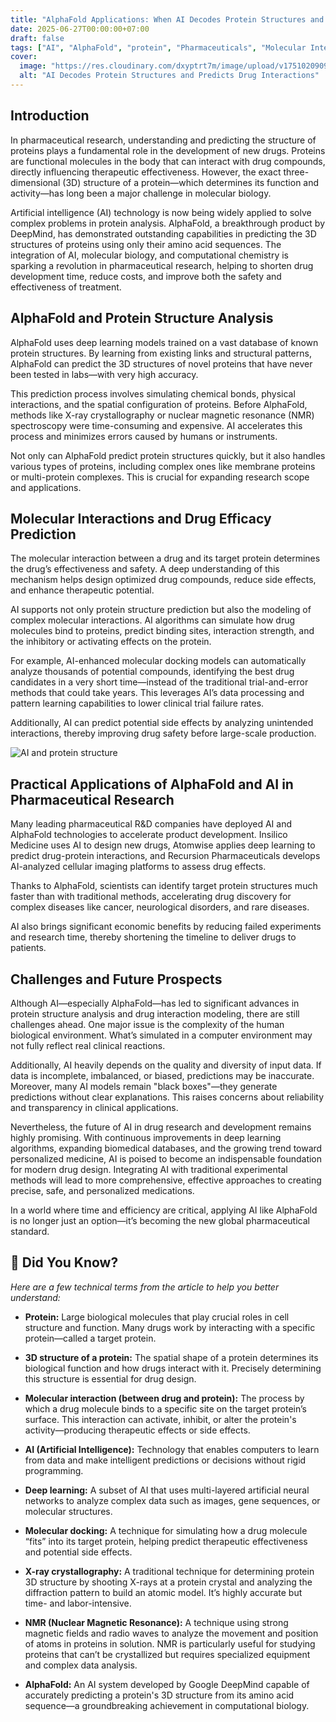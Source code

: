 ```yaml
---
title: "AlphaFold Applications: When AI Decodes Protein Structures and Predicts Drug Interactions"
date: 2025-06-27T00:00:00+07:00
draft: false
tags: ["AI", "AlphaFold", "protein", "Pharmaceuticals", "Molecular Interactions", "Tools"]
cover:
  image: "https://res.cloudinary.com/dxyptrt7m/image/upload/v1751020909/c4z39pkwigbufbhww63q.jpg"
  alt: "AI Decodes Protein Structures and Predicts Drug Interactions"
---
```


## Introduction

In pharmaceutical research, understanding and predicting the structure of proteins plays a fundamental role in the development of new drugs. Proteins are functional molecules in the body that can interact with drug compounds, directly influencing therapeutic effectiveness. However, the exact three-dimensional (3D) structure of a protein—which determines its function and activity—has long been a major challenge in molecular biology.

Artificial intelligence (AI) technology is now being widely applied to solve complex problems in protein analysis. AlphaFold, a breakthrough product by DeepMind, has demonstrated outstanding capabilities in predicting the 3D structures of proteins using only their amino acid sequences. The integration of AI, molecular biology, and computational chemistry is sparking a revolution in pharmaceutical research, helping to shorten drug development time, reduce costs, and improve both the safety and effectiveness of treatment.

## AlphaFold and Protein Structure Analysis

AlphaFold uses deep learning models trained on a vast database of known protein structures. By learning from existing links and structural patterns, AlphaFold can predict the 3D structures of novel proteins that have never been tested in labs—with very high accuracy.

This prediction process involves simulating chemical bonds, physical interactions, and the spatial configuration of proteins. Before AlphaFold, methods like X-ray crystallography or nuclear magnetic resonance (NMR) spectroscopy were time-consuming and expensive. AI accelerates this process and minimizes errors caused by humans or instruments.

Not only can AlphaFold predict protein structures quickly, but it also handles various types of proteins, including complex ones like membrane proteins or multi-protein complexes. This is crucial for expanding research scope and applications.

## Molecular Interactions and Drug Efficacy Prediction

The molecular interaction between a drug and its target protein determines the drug’s effectiveness and safety. A deep understanding of this mechanism helps design optimized drug compounds, reduce side effects, and enhance therapeutic potential.

AI supports not only protein structure prediction but also the modeling of complex molecular interactions. AI algorithms can simulate how drug molecules bind to proteins, predict binding sites, interaction strength, and the inhibitory or activating effects on the protein.

For example, AI-enhanced molecular docking models can automatically analyze thousands of potential compounds, identifying the best drug candidates in a very short time—instead of the traditional trial-and-error methods that could take years. This leverages AI’s data processing and pattern learning capabilities to lower clinical trial failure rates.

Additionally, AI can predict potential side effects by analyzing unintended interactions, thereby improving drug safety before large-scale production.

![AI and protein structure](https://res.cloudinary.com/dxyptrt7m/image/upload/v1751021024/xv4oqpbcq9tzayc4gxgd.jpg)

## Practical Applications of AlphaFold and AI in Pharmaceutical Research

Many leading pharmaceutical R&D companies have deployed AI and AlphaFold technologies to accelerate product development. Insilico Medicine uses AI to design new drugs, Atomwise applies deep learning to predict drug-protein interactions, and Recursion Pharmaceuticals develops AI-analyzed cellular imaging platforms to assess drug effects.

Thanks to AlphaFold, scientists can identify target protein structures much faster than with traditional methods, accelerating drug discovery for complex diseases like cancer, neurological disorders, and rare diseases.

AI also brings significant economic benefits by reducing failed experiments and research time, thereby shortening the timeline to deliver drugs to patients.

## Challenges and Future Prospects

Although AI—especially AlphaFold—has led to significant advances in protein structure analysis and drug interaction modeling, there are still challenges ahead. One major issue is the complexity of the human biological environment. What’s simulated in a computer environment may not fully reflect real clinical reactions.

Additionally, AI heavily depends on the quality and diversity of input data. If data is incomplete, imbalanced, or biased, predictions may be inaccurate. Moreover, many AI models remain "black boxes"—they generate predictions without clear explanations. This raises concerns about reliability and transparency in clinical applications.

Nevertheless, the future of AI in drug research and development remains highly promising. With continuous improvements in deep learning algorithms, expanding biomedical databases, and the growing trend toward personalized medicine, AI is poised to become an indispensable foundation for modern drug design. Integrating AI with traditional experimental methods will lead to more comprehensive, effective approaches to creating precise, safe, and personalized medications.

In a world where time and efficiency are critical, applying AI like AlphaFold is no longer just an option—it’s becoming the new global pharmaceutical standard.

## 📌 Did You Know?

*Here are a few technical terms from the article to help you better understand:*

  - **Protein:** Large biological molecules that play crucial roles in cell structure and function. Many drugs work by interacting with a specific protein—called a target protein.

  - **3D structure of a protein:** The spatial shape of a protein determines its biological function and how drugs interact with it. Precisely determining this structure is essential for drug design.
  
  - **Molecular interaction (between drug and protein):** The process by which a drug molecule binds to a specific site on the target protein’s surface. This interaction can activate, inhibit, or alter the protein's activity—producing therapeutic effects or side effects.

  - **AI (Artificial Intelligence):** Technology that enables computers to learn from data and make intelligent predictions or decisions without rigid programming.

  - **Deep learning:** A subset of AI that uses multi-layered artificial neural networks to analyze complex data such as images, gene sequences, or molecular structures.

  - **Molecular docking:** A technique for simulating how a drug molecule “fits” into its target protein, helping predict therapeutic effectiveness and potential side effects.
  
  - **X-ray crystallography:** A traditional technique for determining protein 3D structure by shooting X-rays at a protein crystal and analyzing the diffraction pattern to build an atomic model. It’s highly accurate but time- and labor-intensive.
  
  - **NMR (Nuclear Magnetic Resonance):** A technique using strong magnetic fields and radio waves to analyze the movement and position of atoms in proteins in solution. NMR is particularly useful for studying proteins that can’t be crystallized but requires specialized equipment and complex data analysis.

  - **AlphaFold:** An AI system developed by Google DeepMind capable of accurately predicting a protein's 3D structure from its amino acid sequence—a groundbreaking achievement in computational biology.
